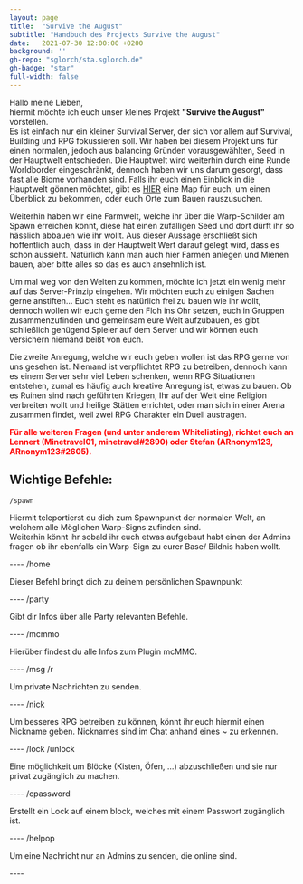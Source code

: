 ```yaml
---
layout: page
title:  "Survive the August"
subtitle: "Handbuch des Projekts Survive the August"
date:   2021-07-30 12:00:00 +0200
background: ''
gh-repo: "sglorch/sta.sglorch.de"
gh-badge: "star"
full-width: false
---
```

Hallo meine Lieben,<br />
hiermit möchte ich euch unser kleines Projekt <b>"Survive the August"</b> vorstellen. <br />
Es ist einfach nur ein kleiner Survival Server, der sich vor allem auf Survival, Building und RPG fokussieren soll. Wir haben bei diesem Projekt uns für einen normalen, jedoch aus balancing Gründen vorausgewählten, Seed in der Hauptwelt entschieden. Die Hauptwelt wird weiterhin durch eine Runde Worldborder eingeschränkt, dennoch haben wir uns darum gesorgt, dass fast alle Biome vorhanden sind. Falls ihr euch einen Einblick in die Hauptwelt gönnen möchtet, gibt es [HIER](https://map.sta.sglorch.de/) eine Map für euch, um einen Überblick zu bekommen, oder euch Orte zum Bauen rauszusuchen. 

Weiterhin haben wir eine Farmwelt, welche ihr über die Warp-Schilder am Spawn erreichen könnt, diese hat einen zufälligen Seed und dort dürft ihr so hässlich abbauen wie ihr wollt.  Aus dieser Aussage erschließt sich hoffentlich auch, dass in der Hauptwelt Wert darauf gelegt wird, dass es schön aussieht. Natürlich kann man auch hier Farmen anlegen und Mienen bauen, aber bitte alles so das es auch ansehnlich ist.


Um mal weg von den Welten zu kommen, möchte ich jetzt ein wenig mehr auf das Server-Prinzip eingehen. Wir möchten euch zu einigen Sachen gerne anstiften... 
Euch steht es natürlich frei zu bauen wie ihr wollt, dennoch wollen wir euch gerne den Floh ins Ohr setzen, euch in Gruppen zusammenzufinden und gemeinsam eure Welt aufzubauen, es gibt schließlich genügend Spieler auf dem Server und wir können euch versichern niemand beißt von euch. 

Die zweite Anregung, welche wir euch geben wollen ist das RPG gerne von uns gesehen ist. Niemand ist verpflichtet RPG zu betreiben, dennoch kann es einem Server sehr viel Leben schenken, wenn RPG Situationen entstehen, zumal es häufig auch kreative Anregung ist, etwas zu bauen. Ob es Ruinen sind nach geführten Kriegen, Ihr auf der Welt eine Religion verbreiten wollt und heilige Stätten errichtet, oder man sich in einer Arena zusammen findet, weil  zwei RPG Charakter ein Duell austragen.


<span style="color:red"><b>Für alle weiteren Fragen (und unter anderem Whitelisting), richtet euch an Lennert (Minetravel01, minetravel#2890) oder Stefan (ARnonym123, ARnonym123#2605).</b></span>
## Wichtige Befehle:
	/spawn
<p>Hiermit teleportierst du dich zum Spawnpunkt der normalen Welt, an welchem alle Möglichen Warp-Signs zufinden sind. <br>
Weiterhin könnt ihr sobald ihr euch etwas aufgebaut habt einen der Admins fragen ob ihr ebenfalls ein Warp-Sign zu eurer Base/ Bildnis haben wollt.</p>
----
	/home
<p>Dieser Befehl bringt dich zu deinem persönlichen Spawnpunkt</p>
----
	/party
<p>Gibt dir Infos über alle Party relevanten Befehle.</p>
----
	/mcmmo
<p>Hierüber findest du alle Infos zum Plugin mcMMO.</p>
----
	/msg <Empfänger> <Nachricht>
	/r <Nachricht>
<p>Um private Nachrichten zu senden.</p>
----
	/nick <Name>
<p>Um besseres RPG betreiben zu können, könnt ihr euch hiermit einen Nickname geben. Nicknames sind im Chat anhand eines ~ zu erkennen.</p>
----
	/lock
	/unlock
<p>Eine möglichkeit um Blöcke (Kisten, Öfen, ...) abzuschließen und sie nur privat zugänglich zu machen.</p>
----
	/cpassword <Passwort>
<p>Erstellt ein Lock auf einem block, welches mit einem Passwort zugänglich ist.</p>
----
	/helpop <Nachricht>
<p>Um eine Nachricht nur an Admins zu senden, die online sind.</p>
----
